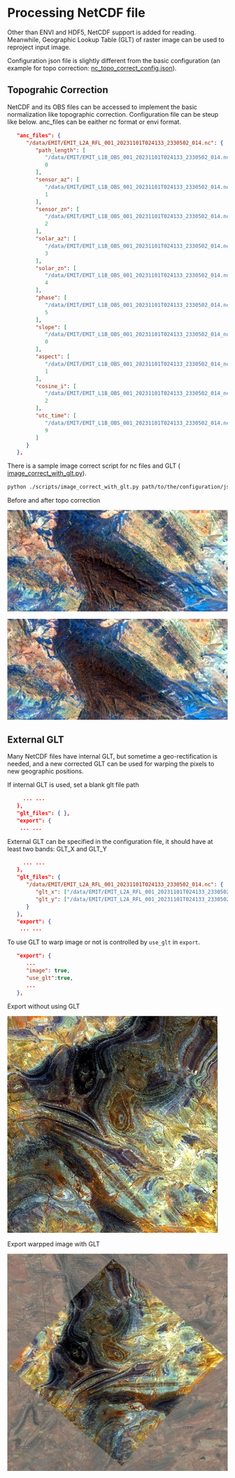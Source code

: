 # Processing NetCDF file

Other than ENVI and HDF5, NetCDF support is added for reading. Meanwhile, Geographic Lookup Table (GLT) of raster image can be used to reproject input image.

Configuration json file is slightly different from the basic configuration (an example for topo correction: [nc_topo_correct_config.json](../examples/configs/nc_topo_correct_config.json)). 

## Topograhic Correction

NetCDF and its OBS files can be accessed to implement the basic normalization like topographic correction. Configuration file can be steup like below. anc_files can be eaither nc format or envi format.



```json
   "anc_files": {
      "/data/EMIT/EMIT_L2A_RFL_001_20231101T024133_2330502_014.nc": {
         "path_length": [
            "/data/EMIT/EMIT_L1B_OBS_001_20231101T024133_2330502_014.nc",
            0
         ],
         "sensor_az": [
            "/data/EMIT/EMIT_L1B_OBS_001_20231101T024133_2330502_014.nc",
            1
         ],
         "sensor_zn": [
            "/data/EMIT/EMIT_L1B_OBS_001_20231101T024133_2330502_014.nc",
            2
         ],
         "solar_az": [
            "/data/EMIT/EMIT_L1B_OBS_001_20231101T024133_2330502_014.nc",
            3
         ],
         "solar_zn": [
            "/data/EMIT/EMIT_L1B_OBS_001_20231101T024133_2330502_014.nc",
            4
         ],
         "phase": [
            "/data/EMIT/EMIT_L1B_OBS_001_20231101T024133_2330502_014.nc",
            5
         ],
         "slope": [
            "/data/EMIT/EMIT_L1B_OBS_001_20231101T024133_2330502_014_nc_warp_v1.bsq",
            0
         ],
         "aspect": [
            "/data/EMIT/EMIT_L1B_OBS_001_20231101T024133_2330502_014_nc_warp_v1.bsq",
            1
         ],
         "cosine_i": [
            "/data/EMIT/EMIT_L1B_OBS_001_20231101T024133_2330502_014_nc_warp_v1.bsq",
            2
         ],
         "utc_time": [
            "/data/EMIT/EMIT_L1B_OBS_001_20231101T024133_2330502_014.nc",
            9
         ]
      } 
   },

```

There is a sample image correct script for nc files and GLT ( [image_correct_with_glt.py](../scripts/image_correct_with_glt.py)).

```bash
python ./scripts/image_correct_with_glt.py path/to/the/configuration/json/file
```

Before and after topo correction

![Before](./img/emit_aus_subset1_uncorr.png "Before")

![After](./img/emit_aus_subset1_topo.png "After")

## External GLT

Many NetCDF files have internal GLT, but sometime a geo-rectification is needed, and a new corrected GLT can be used for warping the pixels to new geographic positions.



If internal GLT is used, set a blank glt file path
```json
     ... ...
   }, 
   "glt_files": { },
   "export": {
    ... ...
```

External GLT can be specified in the configuration file, it should have at least two bands: GLT_X and GLT_Y
```json
     ... ...
   }, 
   "glt_files": {
      "/data/EMIT/EMIT_L2A_RFL_001_20231101T024133_2330502_014.nc": { 
         "glt_x": ["/data/EMIT/EMIT_L2A_RFL_001_20231101T024133_2330502_014_glt.bsq",1],
         "glt_y": ["/data/EMIT/EMIT_L2A_RFL_001_20231101T024133_2330502_014_glt.bsq",0]
      }
   },
   "export": {
    ... ...
```



To use GLT to warp image or not is controlled by ```use_glt``` in ```export```.
```json
   "export": {
      ...
      "image": true,
      "use_glt":true,
      ...
   },   
```

Export without using GLT

![RGB without GLT](./img/emit_001_20231101T024133_2330502_014_rgb.jpg "Raw")

Export warpped image with GLT

![RGB with GLT](./img/emit_001_20231101T024133_2330502_014_rgb_warp.jpg "warp")

